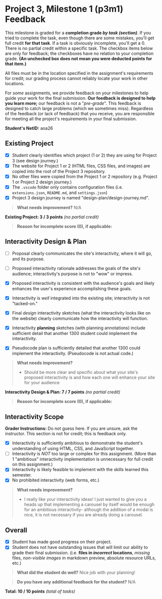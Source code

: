 # Project 3, Milestone 1 (p3m1) Feedback

This milestone is graded for a **completion grade _by task (section)_**. If you tried to complete the task, even though there are some mistakes, you'll get full credit **for that task**. If a task is obviously incomplete, you'll get a 0. There is no partial credit within a specific task. The checkbox items below are only for feedback; the checkboxes have no relation to your completion grade. **(An unchecked box does not mean you were deducted points for that item.)**

All files must be in the location specified in the assignment's requirements for credit; our grading process cannot reliably locate your work in other locations.

For _some_ assignments, we provide feedback on your milestones to help guide your work for the final submission. **Our feedback is designed to help you learn more;** our feedback is not a "_pre-grade_". This feedback is designed to catch large problems (which we sometimes miss). Regardless of the feedback (or lack of feedback) that you receive, you are responsible for meeting all the project's requirements in your final submission.


**Student's NetID:** aoa26


## Existing Project

- [x] Student clearly identifies which project (1 or 2) they are using for Project 3 (see design journey.)
- [x] The website for Project 1 or 2 (HTML files, CSS files, and images) are copied into the root of the Project 3 repository.
- [x] No other files were copied from the Project 1 or 2 repository (e.g. Project 1 or Project 2 design journey.)
- [x] The `.vscode` folder only contains configuration files (i.e. `extensions.json`, `README.md`, and `settings.json`)
- [x] Project 3 design journey is named "design-plan/design-journey.md".

> **What needs improvement?**
> N/A

**Existing Project: 3 / 3 points** _(no partial credit)_
> **Reason for incomplete score (0), if applicable:**
>


## Interactivity Design & Plan

- [ ] Proposal clearly communicates the site's interactivity, where it will go, and its purpose.
- [ ] Proposed interactivity rationale addresses the goals of the site's audience; interactivity's purpose is not to "wow" or impress.
- [x] Proposed interactivity is consistent with the audience's goals and likely enhances the user's experience accomplishing these goals.

- [x] Interactivity is _well_ integrated into the existing site; interactivity is not "tacked-on."
- [x] Final _design_ interactivity sketches (what the interactivity looks like on the website) clearly communicate how the interactivity will function.
- [x] Interactivity **planning** sketches (with planning annotations) include sufficient detail that another 1300 student could implement the interactivity.
- [x] Pseudocode plan is sufficiently detailed that another 1300 could implement the interactivity. (Pseudocode is not actual code.)

> **What needs improvement?**
> - Should be more clear and specific about what your site's proposed interactivity is and how each one will enhance your site for your audience

**Interactivity Design & Plan: 7 / 7 points** _(no partial credit)_
> **Reason for incomplete score (0), if applicable:**
>


## Interactivity Scope

**Grader Instructions:** Do not guess here. If you are unsure, ask the instructor. This section is not for credit; this is feedback only.

- [x] Interactivity is sufficiently ambitious to demonstrate the student's understanding of using HTML, CSS, and JavaScript together.
- [ ] Interactivity is _NOT_ too large or complex for this assignment. (More than 1 "ambitious" interactivity implementation is unnecessary for full credit on this assignment.)
- [x] Interactivity is likely feasible to implement with the skills learned this semester.
- [x] No prohibited interactivity (web forms, etc.)

> **What needs improvement?**
> - I really like your interactivity ideas! I just wanted to give you a heads up that implementing a carousel by itself would be enough for an ambitious interactivity- although the addition of a modal is nice, it is not necessary if you are already doing a carousel.


## Overall

- [x] Student has made good progress on their project.
- [x] Student does not have outstanding issues that will limit our ability to grade their final submission.
    (i.e. **files in _incorrect_ locations**, _missing_ files, _non-visible images_ in markdown preview, absolute resource URLs, etc.)

> **What did the student do well?**
> Nice job with your planning!

> **Do you have any additional feedback for the student?**
> N/A


**Total: 10 / 10 points** _(total of tasks)_
